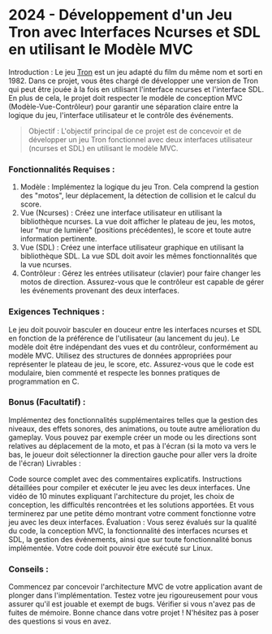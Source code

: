 # 2024 - Développement d'un Jeu Tron avec Interfaces Ncurses et SDL en utilisant le Modèle MVC
Introduction : Le jeu [Tron](https://6jeux.fr/jeux/2355-tron.html) est un jeu adapté du film du même nom et sorti en 1982. Dans ce projet, vous êtes chargé de développer une version de Tron qui peut être jouée à la fois en utilisant l'interface ncurses et l'interface SDL. En plus de cela, le projet doit respecter le modèle de conception MVC (Modèle-Vue-Contrôleur) pour garantir une séparation claire entre la logique du jeu, l'interface utilisateur et le contrôle des événements.

> Objectif : L'objectif principal de ce projet est de concevoir et de développer un jeu Tron fonctionnel avec deux interfaces utilisateur (ncurses et SDL) en utilisant le modèle MVC.

### Fonctionnalités Requises :

1. Modèle : Implémentez la logique du jeu Tron. Cela comprend la gestion des "motos", leur déplacement, la détection de collision et le calcul du score.
2. Vue (Ncurses) : Créez une interface utilisateur en utilisant la bibliothèque ncurses. La vue doit afficher le plateau de jeu, les motos, leur "mur de lumière" (positions précédentes), le score et toute autre information pertinente.
3. Vue (SDL) : Créez une interface utilisateur graphique en utilisant la bibliothèque SDL. La vue SDL doit avoir les mêmes fonctionnalités que la vue ncurses.
4. Contrôleur : Gérez les entrées utilisateur (clavier) pour faire changer les motos de direction. Assurez-vous que le contrôleur est capable de gérer les événements provenant des deux interfaces.

### Exigences Techniques :

Le jeu doit pouvoir basculer en douceur entre les interfaces ncurses et SDL en fonction de la préférence de l'utilisateur (au lancement du jeu).
Le modèle doit être indépendant des vues et du contrôleur, conformément au modèle MVC.
Utilisez des structures de données appropriées pour représenter le plateau de jeu, le score, etc.
Assurez-vous que le code est modulaire, bien commenté et respecte les bonnes pratiques de programmation en C.


### Bonus (Facultatif) :

Implémentez des fonctionnalités supplémentaires telles que la gestion des niveaux, des effets sonores, des animations, ou toute autre amélioration du gameplay. Vous pouvez par exemple créer un mode ou les directions sont relatives au déplacement de la moto, et pas à l'écran (si la moto va vers le bas, le joueur doit sélectionner la direction gauche pour aller vers la droite de l'écran)
Livrables :

Code source complet avec des commentaires explicatifs.
Instructions détaillées pour compiler et exécuter le jeu avec les deux interfaces.
Une vidéo de 10 minutes expliquant l'architecture du projet, les choix de conception, les difficultés rencontrées et les solutions apportées. Et vous terminerez par une petite démo montrant votre comment fonctionne votre jeu avec les deux interfaces.
Évaluation : Vous serez évalués sur la qualité du code, la conception MVC, la fonctionnalité des interfaces ncurses et SDL, la gestion des événements, ainsi que sur toute fonctionnalité bonus implémentée. Votre code doit pouvoir être exécuté sur Linux.

### Conseils :

Commencez par concevoir l'architecture MVC de votre application avant de plonger dans l'implémentation.
Testez votre jeu rigoureusement pour vous assurer qu'il est jouable et exempt de bugs. Vérifier si vous n'avez pas de fuites de mémoire.
Bonne chance dans votre projet ! N'hésitez pas à poser des questions si vous en avez.

